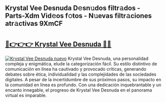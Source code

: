 ## Krystal Vee Desnuda D𝚎sn𝚞dos filtr𝚊dos - Parts-Xdm Vid𝚎os f𝚘tos - N𝚞evas filtr𝚊ciones atr𝚊ctivas 9XmCF

# <h2><a href="http://mb8zjeb.tromn.icu/?c=Krystal+Vee+Desnuda">🔗👉👉👉 Krystal Vee Desnuda 🔗🔗</a></h2>

[![Krystal Vee Desnuda nuevo](https://i.imgur.com/pEAQMta.gif)](http://mb8zjeb.tromn.icu/?c=Krystal+Vee+Desnuda)
Krystal Vee Desnuda, una personalidad compleja y enigmática, elude la categorización fácil. Su estilo distintivo de comunicación en línea ha cautivado y provocado críticas, generando debates sobre ética, individualidad y las complejidades de las sociedades digitales. A pesar de la incertidumbre de sus próximos pasos, su impacto en la comunidad en línea es profundo. Con una dedicación inquebrantable y un encanto innegable, el progreso de Krystal Vee Desnuda en el panorama virtual es imparable.
